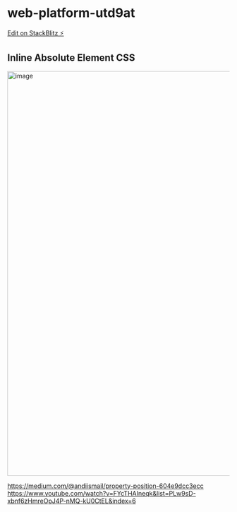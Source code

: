 # web-platform-utd9at

[Edit on StackBlitz ⚡️](https://stackblitz.com/edit/web-platform-utd9at)

## Inline Absolute Element CSS
<img width="917" alt="image" src="https://user-images.githubusercontent.com/78794419/183245101-622787d8-ada7-425f-be42-05e343c9bdc0.png">

https://medium.com/@andiismail/property-position-604e9dcc3ecc
https://www.youtube.com/watch?v=FYcTHAIneqk&list=PLw9sD-xbnf6zHmreOpJ4P-nMQ-kU0CtEL&index=6
